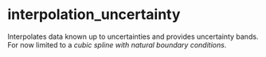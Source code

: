 # interpolation_uncertainty

Interpolates data known up to uncertainties and provides uncertainty bands. For now limited to a *cubic spline with natural boundary conditions*.
